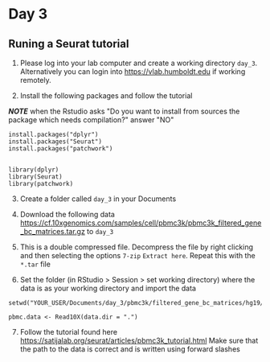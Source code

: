 # Day 3

## Runing a Seurat tutorial

1. Please log into your lab computer and create a working directory `day_3`. Alternatively you can login into https://vlab.humboldt.edu if working remotely.

2. Install the following packages and follow the tutorial

***NOTE*** when the Rstudio asks "Do you want to install from sources the package which needs compilation?" answer "NO"

```
install.packages("dplyr")
install.packages("Seurat")
install.packages("patchwork")


library(dplyr)
library(Seurat)
library(patchwork)
```

3. Create a folder called `day_3` in your Documents

4. Download the following data https://cf.10xgenomics.com/samples/cell/pbmc3k/pbmc3k_filtered_gene_bc_matrices.tar.gz to `day_3` 

5. This is a double compressed file. Decompress the file by right clicking and then selecting the options `7-zip` `Extract here`. Repeat this with the `*.tar` file

6. Set the folder (in RStudio > Session > set working directory) where the data is as your working directory and import the data

```
setwd("YOUR_USER/Documents/day_3/pbmc3k/filtered_gene_bc_matrices/hg19/")

pbmc.data <- Read10X(data.dir = ".")
```

7. Follow the tutorial found here https://satijalab.org/seurat/articles/pbmc3k_tutorial.html Make sure that the path to the data is correct and is written using forward slashes 

